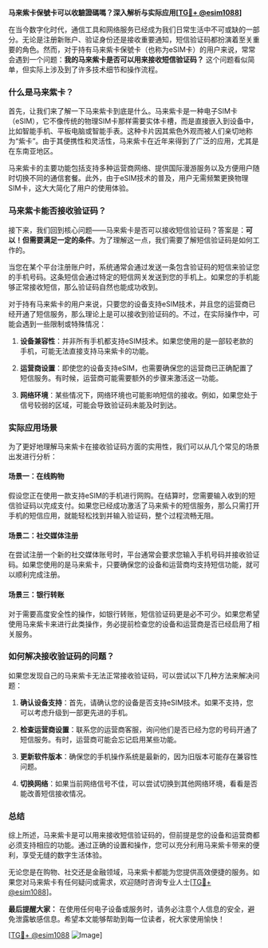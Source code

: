 **马来紫卡保號卡可以收驗證碼嗎？深入解析与实际应用[[TG💪+ @esim1088](https://t.me/s/esim1088)]**

在当今数字化时代，通信工具和网络服务已经成为我们日常生活中不可或缺的一部分。无论是注册新账户、验证身份还是接收重要通知，短信验证码都扮演着至关重要的角色。然而，对于持有马来紫卡保號卡（也称为eSIM卡）的用户来说，常常会遇到一个问题：**我的马来紫卡是否可以用来接收短信验证码？** 这个问题看似简单，但实际上涉及到了许多技术细节和操作流程。

### 什么是马来紫卡？

首先，让我们来了解一下马来紫卡到底是什么。马来紫卡是一种电子SIM卡（eSIM），它不像传统的物理SIM卡那样需要实体卡槽，而是直接嵌入到设备中，比如智能手机、平板电脑或智能手表。这种卡片因其紫色外观而被人们亲切地称为“紫卡”。由于其便携性和灵活性，马来紫卡在近年来得到了广泛的应用，尤其是在东南亚地区。

马来紫卡的主要功能包括支持多种运营商网络、提供国际漫游服务以及方便用户随时切换不同的通信套餐。此外，由于eSIM技术的普及，用户无需频繁更换物理SIM卡，这大大简化了用户的使用体验。

### 马来紫卡能否接收验证码？

接下来，我们回到核心问题——马来紫卡是否可以接收短信验证码？答案是：**可以！但需要满足一定的条件**。为了理解这一点，我们需要了解短信验证码是如何工作的。

当您在某个平台注册账户时，系统通常会通过发送一条包含验证码的短信来验证您的手机号码。这条短信会通过特定的短信网关发送到您的手机上。如果您的手机能够正常接收短信，那么验证码自然也能成功收到。

对于持有马来紫卡的用户来说，只要您的设备支持eSIM技术，并且您的运营商已经开通了短信服务，那么理论上是可以接收到验证码的。不过，在实际操作中，可能会遇到一些限制或特殊情况：

1. **设备兼容性**：并非所有手机都支持eSIM技术。如果您使用的是一部较老款的手机，可能无法直接支持马来紫卡的功能。
   
2. **运营商设置**：即使您的设备支持eSIM，也需要确保您的运营商已正确配置了短信服务。有时候，运营商可能需要额外的步骤来激活这一功能。

3. **网络环境**：某些情况下，网络环境也可能影响短信的接收。例如，如果您处于信号较弱的区域，可能会导致验证码未能及时到达。

### 实际应用场景

为了更好地理解马来紫卡在接收验证码方面的实用性，我们可以从几个常见的场景出发进行分析：

#### 场景一：在线购物

假设您正在使用一款支持eSIM的手机进行网购。在结算时，您需要输入收到的短信验证码以完成支付。如果您已经成功激活了马来紫卡的短信服务，那么只需打开手机的短信应用，就能轻松找到并输入验证码，整个过程流畅无阻。

#### 场景二：社交媒体注册

在尝试注册一个新的社交媒体账号时，平台通常会要求您输入手机号码并接收验证码。如果您使用的是马来紫卡，只要确保您的设备和运营商均支持短信功能，就可以顺利完成注册。

#### 场景三：银行转账

对于需要高度安全性的操作，如银行转账，短信验证码更是必不可少。如果您希望使用马来紫卡来进行此类操作，务必提前检查您的设备和运营商是否已经启用了相关服务。

### 如何解决接收验证码的问题？

如果您发现自己的马来紫卡无法正常接收验证码，可以尝试以下几种方法来解决问题：

1. **确认设备支持**：首先，请确认您的设备是否支持eSIM技术。如果不支持，您可以考虑升级到一部更先进的手机。

2. **检查运营商设置**：联系您的运营商客服，询问他们是否已经为您的号码开通了短信服务。有时，运营商可能会忘记启用某些功能。

3. **更新软件版本**：确保您的手机操作系统是最新的，因为旧版本可能存在兼容性问题。

4. **切换网络**：如果当前网络信号不佳，可以尝试切换到其他网络环境，看看是否能改善短信接收情况。

### 总结

综上所述，马来紫卡是可以用来接收短信验证码的，但前提是您的设备和运营商都必须支持相应的功能。通过正确的设置和操作，您可以充分利用马来紫卡带来的便利，享受无缝的数字生活体验。

无论您是在购物、社交还是金融领域，马来紫卡都能为您提供高效便捷的服务。如果您对马来紫卡有任何疑问或需求，欢迎随时咨询专业人士[[TG💪+ @esim1088](https://t.me/s/esim1088)]。

**最后提醒大家：** 在使用任何电子设备或服务时，请务必注意个人信息的安全，避免泄露敏感信息。希望本文能够帮助到每一位读者，祝大家使用愉快！

[[TG💪+ @esim1088](https://t.me/s/esim1088) ![Image](https://i.postimg.cc/4NQfJmqS/Snipaste-2025-05-13-00-14-12.png)]